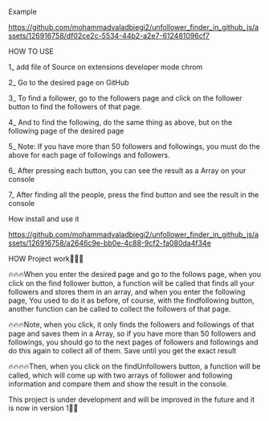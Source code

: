 Example


https://github.com/mohammadvaladbiegi2/unfollower_finder_in_github_js/assets/126916758/df02ce2c-5534-44b2-a2e7-612481096cf7




HOW TO USE

1_ add file of Source on extensions developer mode chrom 

2_ Go to the desired page on GitHub

3_ To find a follower, go to the followers page and click on the follower button to find the followers of that page.

4_ And to find the following, do the same thing as above, but on the following page of the desired page

5_ Note: If you have more than 50 followers and followings, you must do the above for each page of followings and followers.

6_  After pressing each button, you can see the result as a Array on your console

7_ After finding all the people, press the find button and see the result in the console

How install and use it 


https://github.com/mohammadvaladbiegi2/unfollower_finder_in_github_js/assets/126916758/a2646c9e-bb0e-4c88-9cf2-fa080da4f34e



HOW Project work🤔🤔🤔

🔥🔥🔥When you enter the desired page and go to the follows page, when you click on the find follower button, a function will be called that finds all your followers and stores them in an array, and when you enter the following page, You used to do it as before, of course, with the findfollowing button, another function can be called to collect the followers of that page.


🔥🔥🔥Note, when you click, it only finds the followers and followings of that page and saves them in a Array, so if you have more than 50 followers and followings, you should go to the next pages of followers and followings and do this again to collect all of them. Save until you get the exact result


🔥🔥🔥🔥Then, when you click on the findUnfollowers button, a function will be called, which will come up with two arrays of follower and following information and compare them and show the result in the console.


This project is under development and will be improved in the future and it is now in version 1🔧🔧
